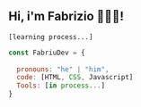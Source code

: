 ## Hi, i'm Fabrizio 👋👨‍💻!
`[learning process...]` 

```javascript
const FabriuDev = {
  
  pronouns: "he" | "him",
  code: [HTML, CSS, Javascript]
  Tools: [in process...]
}
```
